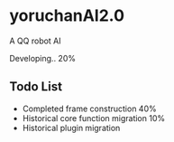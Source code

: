 # yoruchanAI2.0

A QQ robot AI

Developing.. 20%

## Todo List
- Completed frame construction  40%
- Historical core function migration 10%
- Historical plugin migration
